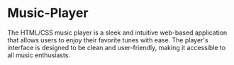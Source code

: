# Music-Player
The HTML/CSS music player is a sleek and intuitive web-based application that allows users to enjoy their favorite tunes with ease. The player's interface is designed to be clean and user-friendly, making it accessible to all music enthusiasts.
